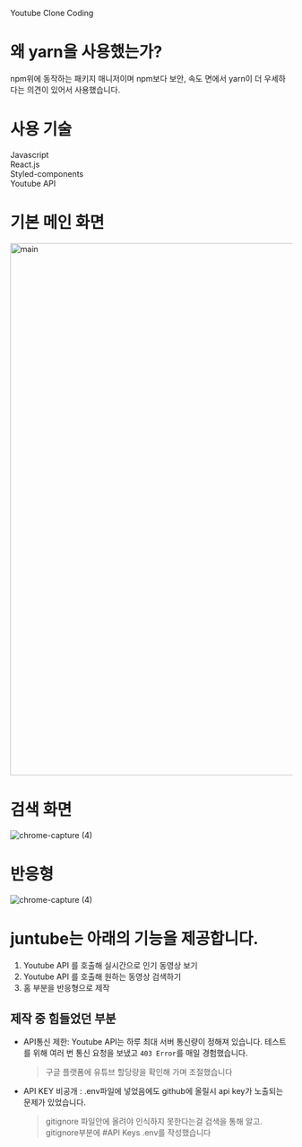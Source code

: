 Youtube Clone Coding

# 왜 yarn을 사용했는가?

npm위에 동작하는 패키지 매니저이며 npm보다 보안, 속도 면에서 yarn이 더 우세하다는 의견이 있어서 사용했습니다.

# 사용 기술

Javascript <br />
React.js <br />
Styled-components <br />
Youtube API <br />

# 기본 메인 화면

<img width="949" alt="main" src="https://user-images.githubusercontent.com/73412692/128296823-3d18428a-970a-41c7-97da-4d1311af92fe.png">

# 검색 화면

![chrome-capture (4)](https://user-images.githubusercontent.com/73412692/128301077-6b704b8b-d5cb-43ef-a386-8a4eb58f6ef0.gif)

# 반응형

![chrome-capture (4)](https://user-images.githubusercontent.com/73412692/128301294-53c849a4-69d6-4004-8c71-0078d593f216.gif)

# juntube는 아래의 기능을 제공합니다.

1. Youtube API 를 호출해 실시간으로 인기 동영상 보기 <br />
2. Youtube API 를 호출해 원하는 동영상 검색하기 <br />
3. 홈 부분을 반응형으로 제작 <br />

## 제작 중 힘들었던 부분

- API통신 제한: Youtube API는 하루 최대 서버 통신량이 정해져 있습니다. 테스트를 위해 여러 번 통신 요청을 보냈고 `403 Error`를 매일 경험했습니다.
  > 구글 플랫폼에 유튜브 할당량을 확인해 가며 조절했습니다
- API KEY 비공개 : .env파일에 넣었음에도 github에 올릴시 api key가 노출되는 문제가 있었습니다.
  > gitignore 파일안에 올려야 인식하지 못한다는걸 검색을 통해 알고. gitignore부분에 #API Keys .env를 작성했습니다
